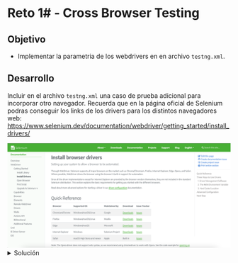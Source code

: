 # Reto 1# - Cross Browser Testing

## Objetivo

* Implementar la parametria de los webdrivers en en archivo `testng.xml`.

## Desarrollo

Incluir en el archivo `testng.xml` una caso de prueba adicional para incorporar otro navegador. Recuerda que en la página oficial de Selenium podras conseguir los links de los drivers para los distintos navegadores web: https://www.selenium.dev/documentation/webdriver/getting_started/install_drivers/

<img src="assets/selenium_drivers.png">

<details>
  <summary> Solución </summary>

```xml
<?xml version="1.0" encoding="UTF-8"?>
<!DOCTYPE suite SYSTEM "https://testng.org/testng-1.0.dtd">
<suite name="TestSuite">
	<test name="ChromeTest">
		<parameter name="browser" value="Chrome" />
		<parameter name="driver_name" value="webdriver.chrome.driver" />
		<parameter name="driver_path" value="src/test/resources/webdrivers/chromedriver" />
		<classes>
			<class name="tests.CrossBrowserTestingScript"></class>
		</classes>
	</test>
	<test name="FirefoxTest">
		<parameter name="browser" value="Firefox" />
		<parameter name="driver_name" value="webdriver.gecko.driver" />
		<parameter name="driver_path" value="src/test/resources/webdrivers/geckodriver" />
		<classes>
			<class name="tests.CrossBrowserTestingScript"></class>
		</classes>
	</test>
</suite>
```
</details> 

